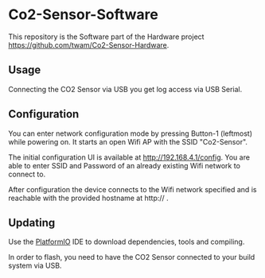 # Co2-Sensor-Software

This repository is the Software part of the Hardware project https://github.com/twam/Co2-Sensor-Hardware.

## Usage
Connecting the CO2 Sensor via USB you get log access via USB Serial.

## Configuration
You can enter network configuration mode by pressing Button-1 (leftmost) while powering on. It starts an open Wifi AP with the SSID "Co2-Sensor". 

The initial configuration UI is available at http://192.168.4.1/config. You are able to enter SSID and Password of an already existing Wifi network to connect to.

After configuration the device connects to the Wifi network specified and is reachable with the provided hostname at http://<hostname> .

## Updating
Use the [PlatformIO](https://platformio.org) IDE to download dependencies, tools and compiling.

In order to flash, you need to have  the CO2 Sensor connected to your build system via USB.






